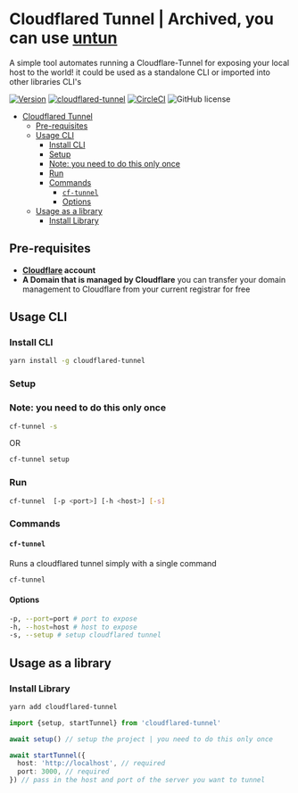 # Cloudflared Tunnel | Archived, you can use [untun](https://github.com/unjs/untun)

A simple tool automates running a Cloudflare-Tunnel for exposing your local host to the world! it could be used as a standalone CLI or imported into other libraries CLI's

[![Version](https://img.shields.io/npm/v/cloudflared-tunnel.svg)](https://npmjs.org/package/cloudflared-tunnel) [![cloudflared-tunnel](https://img.shields.io/badge/cli-oclif-brightgreen.svg)](https://oclif.io) [![CircleCI](https://circleci.com/gh/oclif/hello-world/tree/main.svg?style=shield)](https://circleci.com/gh/oclif/hello-world/tree/main) ![GitHub license](https://img.shields.io/crates/l/MIT)

- [Cloudflared Tunnel](#cloudflared-tunnel)
  - [Pre-requisites](#pre-requisites)
  - [Usage CLI](#usage-cli)
    - [Install CLI](#install-cli)
    - [Setup](#setup)
    - [Note: you need to do this only once](#note-you-need-to-do-this-only-once)
    - [Run](#run)
    - [Commands](#commands)
      - [`cf-tunnel`](#cf-tunnel)
      - [Options](#options)
  - [Usage as a library](#usage-as-a-library)
    - [Install Library](#install-library)

<!-- tocstop -->

## Pre-requisites

- **[Cloudflare](https://dash.cloudflare.com/sign-up) account**
- **A Domain that is managed by Cloudflare** you can transfer your domain management to Cloudflare from your current registrar for free

## Usage CLI

### Install CLI

```bash
yarn install -g cloudflared-tunnel
```

### Setup

### Note: you need to do this only once

```bash
cf-tunnel -s
```

OR

```bash
cf-tunnel setup
```

### Run

```bash
cf-tunnel  [-p <port>] [-h <host>] [-s]
```

### Commands

#### `cf-tunnel`

Runs a cloudflared tunnel simply with a single command

```bash
cf-tunnel
```

#### Options

```bash
-p, --port=port # port to expose
-h, --host=host # host to expose
-s, --setup # setup cloudflared tunnel
```

## Usage as a library

### Install Library

```bash
yarn add cloudflared-tunnel
```

```ts
import {setup, startTunnel} from 'cloudflared-tunnel'

await setup() // setup the project | you need to do this only once

await startTunnel({
  host: 'http://localhost', // required
  port: 3000, // required
}) // pass in the host and port of the server you want to tunnel
```
